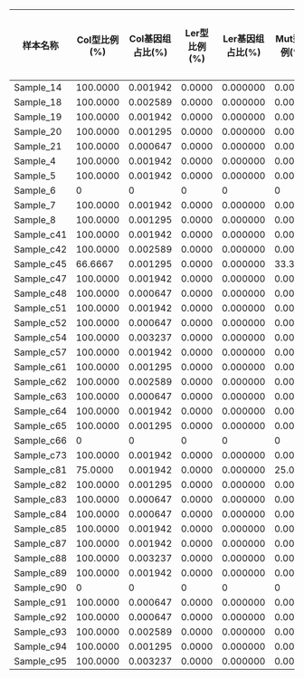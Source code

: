 | 样本名称 | Col型比例(%) | Col基因组占比(%) | Ler型比例(%) | Ler基因组占比(%) | Mut型比例(%) | Mut基因组占比(%) | Col型位点数 | Ler型位点数 | Mut型位点数 | Col长度 | Ler长度 | Mut长度 |
| --- | --- | --- | --- | --- | --- | --- | --- | --- | --- | --- | --- | --- |
| Sample_14 | 100.0000 | 0.001942 | 0.0000 | 0.000000 | 0.0000 | 0.000000 | 3 | 0 | 0 | 3 | 0 | 0 |
| Sample_18 | 100.0000 | 0.002589 | 0.0000 | 0.000000 | 0.0000 | 0.000000 | 4 | 0 | 0 | 4 | 0 | 0 |
| Sample_19 | 100.0000 | 0.001942 | 0.0000 | 0.000000 | 0.0000 | 0.000000 | 3 | 0 | 0 | 3 | 0 | 0 |
| Sample_20 | 100.0000 | 0.001295 | 0.0000 | 0.000000 | 0.0000 | 0.000000 | 2 | 0 | 0 | 2 | 0 | 0 |
| Sample_21 | 100.0000 | 0.000647 | 0.0000 | 0.000000 | 0.0000 | 0.000000 | 1 | 0 | 0 | 1 | 0 | 0 |
| Sample_4 | 100.0000 | 0.001942 | 0.0000 | 0.000000 | 0.0000 | 0.000000 | 3 | 0 | 0 | 3 | 0 | 0 |
| Sample_5 | 100.0000 | 0.001942 | 0.0000 | 0.000000 | 0.0000 | 0.000000 | 3 | 0 | 0 | 3 | 0 | 0 |
| Sample_6 | 0 | 0 | 0 | 0 | 0 | 0 | 0 | 0 | 0 | 0 | 0 | 0 |
| Sample_7 | 100.0000 | 0.001942 | 0.0000 | 0.000000 | 0.0000 | 0.000000 | 3 | 0 | 0 | 3 | 0 | 0 |
| Sample_8 | 100.0000 | 0.001295 | 0.0000 | 0.000000 | 0.0000 | 0.000000 | 2 | 0 | 0 | 2 | 0 | 0 |
| Sample_c41 | 100.0000 | 0.001942 | 0.0000 | 0.000000 | 0.0000 | 0.000000 | 3 | 0 | 0 | 3 | 0 | 0 |
| Sample_c42 | 100.0000 | 0.002589 | 0.0000 | 0.000000 | 0.0000 | 0.000000 | 4 | 0 | 0 | 4 | 0 | 0 |
| Sample_c45 | 66.6667 | 0.001295 | 0.0000 | 0.000000 | 33.3333 | 0.000647 | 2 | 0 | 1 | 2 | 0 | 1 |
| Sample_c47 | 100.0000 | 0.001942 | 0.0000 | 0.000000 | 0.0000 | 0.000000 | 3 | 0 | 0 | 3 | 0 | 0 |
| Sample_c48 | 100.0000 | 0.000647 | 0.0000 | 0.000000 | 0.0000 | 0.000000 | 1 | 0 | 0 | 1 | 0 | 0 |
| Sample_c51 | 100.0000 | 0.001942 | 0.0000 | 0.000000 | 0.0000 | 0.000000 | 3 | 0 | 0 | 3 | 0 | 0 |
| Sample_c52 | 100.0000 | 0.000647 | 0.0000 | 0.000000 | 0.0000 | 0.000000 | 1 | 0 | 0 | 1 | 0 | 0 |
| Sample_c54 | 100.0000 | 0.003237 | 0.0000 | 0.000000 | 0.0000 | 0.000000 | 5 | 0 | 0 | 5 | 0 | 0 |
| Sample_c57 | 100.0000 | 0.001942 | 0.0000 | 0.000000 | 0.0000 | 0.000000 | 3 | 0 | 0 | 3 | 0 | 0 |
| Sample_c61 | 100.0000 | 0.001295 | 0.0000 | 0.000000 | 0.0000 | 0.000000 | 2 | 0 | 0 | 2 | 0 | 0 |
| Sample_c62 | 100.0000 | 0.002589 | 0.0000 | 0.000000 | 0.0000 | 0.000000 | 4 | 0 | 0 | 4 | 0 | 0 |
| Sample_c63 | 100.0000 | 0.000647 | 0.0000 | 0.000000 | 0.0000 | 0.000000 | 1 | 0 | 0 | 1 | 0 | 0 |
| Sample_c64 | 100.0000 | 0.001942 | 0.0000 | 0.000000 | 0.0000 | 0.000000 | 3 | 0 | 0 | 3 | 0 | 0 |
| Sample_c65 | 100.0000 | 0.001295 | 0.0000 | 0.000000 | 0.0000 | 0.000000 | 2 | 0 | 0 | 2 | 0 | 0 |
| Sample_c66 | 0 | 0 | 0 | 0 | 0 | 0 | 0 | 0 | 0 | 0 | 0 | 0 |
| Sample_c73 | 100.0000 | 0.001942 | 0.0000 | 0.000000 | 0.0000 | 0.000000 | 3 | 0 | 0 | 3 | 0 | 0 |
| Sample_c81 | 75.0000 | 0.001942 | 0.0000 | 0.000000 | 25.0000 | 0.000647 | 3 | 0 | 1 | 3 | 0 | 1 |
| Sample_c82 | 100.0000 | 0.001295 | 0.0000 | 0.000000 | 0.0000 | 0.000000 | 2 | 0 | 0 | 2 | 0 | 0 |
| Sample_c83 | 100.0000 | 0.000647 | 0.0000 | 0.000000 | 0.0000 | 0.000000 | 1 | 0 | 0 | 1 | 0 | 0 |
| Sample_c84 | 100.0000 | 0.000647 | 0.0000 | 0.000000 | 0.0000 | 0.000000 | 1 | 0 | 0 | 1 | 0 | 0 |
| Sample_c85 | 100.0000 | 0.001942 | 0.0000 | 0.000000 | 0.0000 | 0.000000 | 3 | 0 | 0 | 3 | 0 | 0 |
| Sample_c87 | 100.0000 | 0.001942 | 0.0000 | 0.000000 | 0.0000 | 0.000000 | 3 | 0 | 0 | 3 | 0 | 0 |
| Sample_c88 | 100.0000 | 0.003237 | 0.0000 | 0.000000 | 0.0000 | 0.000000 | 4 | 0 | 0 | 5 | 0 | 0 |
| Sample_c89 | 100.0000 | 0.001942 | 0.0000 | 0.000000 | 0.0000 | 0.000000 | 3 | 0 | 0 | 3 | 0 | 0 |
| Sample_c90 | 0 | 0 | 0 | 0 | 0 | 0 | 0 | 0 | 0 | 0 | 0 | 0 |
| Sample_c91 | 100.0000 | 0.000647 | 0.0000 | 0.000000 | 0.0000 | 0.000000 | 1 | 0 | 0 | 1 | 0 | 0 |
| Sample_c92 | 100.0000 | 0.000647 | 0.0000 | 0.000000 | 0.0000 | 0.000000 | 1 | 0 | 0 | 1 | 0 | 0 |
| Sample_c93 | 100.0000 | 0.002589 | 0.0000 | 0.000000 | 0.0000 | 0.000000 | 4 | 0 | 0 | 4 | 0 | 0 |
| Sample_c94 | 100.0000 | 0.001295 | 0.0000 | 0.000000 | 0.0000 | 0.000000 | 2 | 0 | 0 | 2 | 0 | 0 |
| Sample_c95 | 100.0000 | 0.003237 | 0.0000 | 0.000000 | 0.0000 | 0.000000 | 4 | 0 | 0 | 5 | 0 | 0 |
